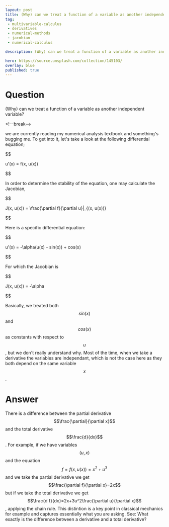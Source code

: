 ```yaml
---
layout: post
title: (Why) can we treat a function of a variable as another independent variable
tag:
 - multivariable-calculus
 - derivatives
 - numerical-methods
 - jacobian
 - numerical-calculus

description: (Why) can we treat a function of a variable as another independent variable

hero: https://source.unsplash.com/collection/145103/
overlay: blue 
published: true
---
```


# Question 

(Why) can we treat a function of a variable as another independent variable?

<!–-break-–>


we are  currently reading my numerical analysis textbook and something's bugging me.
 To get into it, let's take a look at the following differential equation;


$$

u'(x) = f(x, u(x))

$$


In order to determine the stability of the equation, one may calculate the Jacobian,


$$

J(x, u(x)) = \frac{\partial f}{\partial u}\|_{(x, u(x))}

$$


Here is a specific differential equation:


$$

u'(x) = -\alpha(u(x) - sin(x)) + cos(x)

$$


For which the Jacobian is


$$

J(x, u(x)) = -\alpha

$$


Basically, we treated both $$sin(x)$$ and $$cos(x)$$ as constants with respect to $$u$$, but we don't really understand why.
 Most of the time, when we take a derivative the variables are independant, which is not the case here as they both depend on the same variable $$x$$.


# Answer 


There is a difference between the partial derivative $$\frac{\partial}{\partial x}$$ and the total derivative $$\frac{d}{dx}$$. For example, if we have variables $$(u,x)$$ and the equation $$f=f(x,u(x))=x^2+u^3$$ and we take the partial derivative we get $$\frac{\partial f}{\partial x}=2x$$ but if we take the total derivative we get $$\frac{d f}{dx}=2x+3u^2\frac{\partial u}{\partial x}$$, applying the chain rule. This distintion is a key point in classical mechanics for example and captures essentially what you are asking.
See: What exactly is the difference between a derivative and a total derivative?

